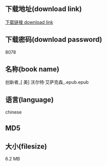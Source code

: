 ## 下载地址(download link)
[下载链接 download link](https://tutu365.netlify.app/?s=%E5%88%9B%E6%96%B0%E8%80%85_%5B+%E7%BE%8E%5D+%E6%B2%83%E5%B0%94%E7%89%B9%C2%B7%E8%89%BE%E8%90%A8%E5%85%8B%E6%A3%AE_.epub)

## 下载密码(download password)
8078

## 名称(book name)
创新者_[ 美] 沃尔特·艾萨克森_.epub.epub

## 语言(language)
chinese

## MD5


## 大小(filesize)
6.2 MB
